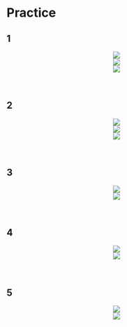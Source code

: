 # Practice



## 1
<div align="center"><img src="https://user-images.githubusercontent.com/97021497/208613652-6b10153b-e302-46c0-be93-bf6c53a8cc14.png"></div> 
<div align="center"><img src="https://user-images.githubusercontent.com/97021497/208613317-1e7b8fd1-d8ea-46ad-abbd-53f4586cf6b8.png"></div> 
<div align="center"><img src="https://user-images.githubusercontent.com/97021497/208613504-34bf39f8-a3f5-4f1d-a529-d424b62a7039.png"></div> 

　

## 2

<div align="center"><img src="https://user-images.githubusercontent.com/97021497/208613776-6261f981-5e3d-496a-b6fc-d4f84b839893.png"></div> 
<div align="center"><img src="https://user-images.githubusercontent.com/97021497/208613882-352e2016-09ba-4de8-8a4b-19f44c61519c.png"></div> 
<div align="center"><img src="https://user-images.githubusercontent.com/97021497/208613991-7a77250a-9bc0-467e-89c2-2ce69d74bd98.png"></div> 

　

## 3

<div align="center"><img src="https://user-images.githubusercontent.com/97021497/208614186-a56249f5-d697-4878-920c-cf3c653cbd63.png"></div> 
<div align="center"><img src="https://user-images.githubusercontent.com/97021497/208614271-6a9eb460-2486-404c-aa96-d58ff7b9bfc0.png"></div> 

　

## 4

<div align="center"><img src="https://user-images.githubusercontent.com/97021497/208614429-67547130-a7fa-4809-be12-20ad7a1f17aa.png"></div> 
<div align="center"><img src="https://user-images.githubusercontent.com/97021497/208614526-b8de2bdf-7f6d-4024-9063-263222b531f8.png"></div> 

　

## 5

<div align="center"><img src="https://user-images.githubusercontent.com/97021497/208614657-263f5d8b-b27b-40ff-b906-067bc0862a4c.png"></div> 
<div align="center"><img src="https://user-images.githubusercontent.com/97021497/208614944-d6bafd58-cea7-4855-8638-f07a569712ee.png"></div> 

